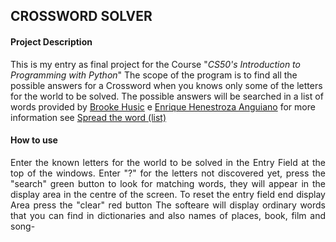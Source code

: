 ## CROSSWORD SOLVER

#### Project Description
This is my entry as final project for the Course "_CS50's Introduction to Programming with Python_"
The scope of the program is to find all the possible answers for a Crossword when you knows only some of the letters for the world to be solved.
The possible answers will be searched in a list of words provided by [Brooke Husic](https://twitter.com/xandraladee) e [Enrique Henestroza Anguiano](https://(https://twitter.com/datalexic)) for more information see [Spread the word (list)](https://www.spreadthewordlist.com/)

#### How to use
<div style='text-align: justify;'>
Enter the known letters for the world to be solved in the Entry Field at the top of the windows. Enter "?" for the letters not discovered yet, press the "search" green button to look for matching words, they will appear in the display area in the centre of the screen.
To reset the entry field end display Area press the "clear" red button
The softeare will display ordinary words that you can find in dictionaries and also names of places, book, film and song-
</div>